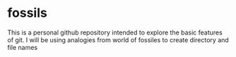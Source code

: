 # fossils
This is a personal github repository intended to explore the basic features of git.
I will be using analogies from world of fossiles to create directory and file names
